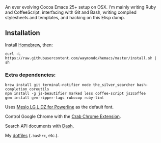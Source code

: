 An ever evolving Cocoa Emacs 25+ setup on OSX. I'm mainly writing Ruby and CoffeeScript, interfacing with Git and Bash, writing compiled stylesheets and templates, and hacking on this Elisp dump.

## Installation

Install [Homebrew](http://mxcl.github.com/homebrew), then:

```
curl -L https://raw.githubusercontent.com/waymondo/hemacs/master/install.sh | sh
```

### Extra dependencies:

```
brew install git terminal-notifier node the_silver_searcher bash-completion coreutils
npm install -g js-beautifier marked less coffee-script js2coffee
gem install gem-ripper-tags rubocop ruby-lint
```

Uses [Meslo LG L DZ for Powerline](https://github.com/Lokaltog/powerline-fonts) as the default font.

Control Google Chrome with the [Crab Chrome Extension](https://github.com/puffnfresh/crab-chrome).

Search API documents with [Dash](http://kapeli.com/dash).

My [dotfiles](https://github.com/waymondo/dotfiles) (`.bashrc`, etc.).
